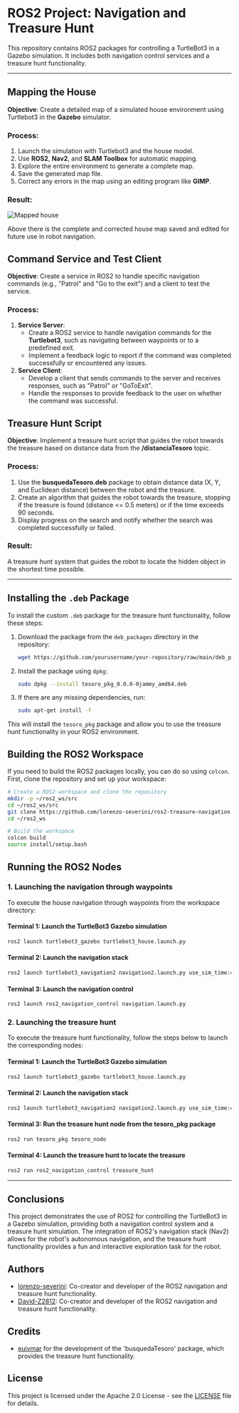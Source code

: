 # ROS2 Project: Navigation and Treasure Hunt

This repository contains ROS2 packages for controlling a TurtleBot3 in a Gazebo simulation. It includes both navigation control services and a treasure hunt functionality.

---

## Mapping the House

**Objective**: Create a detailed map of a simulated house environment using Turtlebot3 in the **Gazebo** simulator.

### Process:
1. Launch the simulation with Turtlebot3 and the house model.
2. Use **ROS2**, **Nav2**, and **SLAM Toolbox** for automatic mapping.
3. Explore the entire environment to generate a complete map.
4. Save the generated map file.
5. Correct any errors in the map using an editing program like **GIMP**.

### Result:

![Mapped house](https://github.com/lorenzo-severini/ros2-treasure-navigation/blob/main/ros2_navigation_control/ros2_navigation_control/house_map.pgm)

Above there is the complete and corrected house map saved and edited for future use in robot navigation.



## Command Service and Test Client

**Objective**: Create a service in ROS2 to handle specific navigation commands (e.g., "Patrol" and "Go to the exit") and a client to test the service.

### Process:
1. **Service Server**:
   - Create a ROS2 service to handle navigation commands for the **Turtlebot3**, such as navigating between waypoints or to a predefined exit.
   - Implement a feedback logic to report if the command was completed successfully or encountered any issues.
2. **Service Client**:
   - Develop a client that sends commands to the server and receives responses, such as "Patrol" or "GoToExit".
   - Handle the responses to provide feedback to the user on whether the command was successful.

## Treasure Hunt Script

**Objective**: Implement a treasure hunt script that guides the robot towards the treasure based on distance data from the **/distanciaTesoro** topic.

### Process:
1. Use the **busquedaTesoro.deb** package to obtain distance data (X, Y, and Euclidean distance) between the robot and the treasure.
2. Create an algorithm that guides the robot towards the treasure, stopping if the treasure is found (distance <= 0.5 meters) or if the time exceeds 90 seconds.
3. Display progress on the search and notify whether the search was completed successfully or failed.

### Result:
A treasure hunt system that guides the robot to locate the hidden object in the shortest time possible.

---

## Installing the `.deb` Package

To install the custom `.deb` package for the treasure hunt functionality, follow these steps:

1. Download the package from the `deb_packages` directory in the repository:

   ```bash
   wget https://github.com/yourusername/your-repository/raw/main/deb_packages/tesoro_pkg_0.0.0-0jammy_amd64.deb
   ```

2. Install the package using `dpkg`:

   ```bash
   sudo dpkg --install tesoro_pkg_0.0.0-0jammy_amd64.deb
   ```

3. If there are any missing dependencies, run:

   ```bash
   sudo apt-get install -f
   ```

This will install the `tesoro_pkg` package and allow you to use the treasure hunt functionality in your ROS2 environment.



## Building the ROS2 Workspace
If you need to build the ROS2 packages locally, you can do so using `colcon`. First, clone the repository and set up your workspace:

```bash
# Create a ROS2 workspace and clone the repository
mkdir -p ~/ros2_ws/src
cd ~/ros2_ws/src
git clone https://github.com/lorenzo-severini/ros2-treasure-navigation.git
cd ~/ros2_ws

# Build the workspace
colcon build
source install/setup.bash
```



## Running the ROS2 Nodes


### 1. Launching the navigation through waypoints

To execute the house navigation through waypoints from the workspace directory:

#### Terminal 1: Launch the TurtleBot3 Gazebo simulation

```bash
ros2 launch turtlebot3_gazebo turtlebot3_house.launch.py
```

#### Terminal 2: Launch the navigation stack

```bash
ros2 launch turtlebot3_navigation2 navigation2.launch.py use_sim_time:=True map:=src/ros2_navigation_control/ros2_navigation_control/house_map.yaml
```

#### Terminal 3: Launch the navigation control

```bash
ros2 launch ros2_navigation_control navigation.launch.py
```


### 2. Launching the treasure hunt

To execute the treasure hunt functionality, follow the steps below to launch the corresponding nodes:

#### Terminal 1: Launch the TurtleBot3 Gazebo simulation

```bash
ros2 launch turtlebot3_gazebo turtlebot3_house.launch.py
```

#### Terminal 2: Launch the navigation stack

```bash
ros2 launch turtlebot3_navigation2 navigation2.launch.py use_sim_time:=True map:=/home/lorenzo/ros2_ws/src/ros2_navigation_control/ros2_navigation_control/house_map.yaml
```

#### Terminal 3: Run the treasure hunt node from the tesoro_pkg package

```bash
ros2 run tesoro_pkg tesoro_nodo
```

#### Terminal 4: Launch the treasure hunt to locate the treasure

```bash
ros2 run ros2_navigation_control treasure_hunt
```

---

## Conclusions

This project demonstrates the use of ROS2 for controlling the TurtleBot3 in a Gazebo simulation, providing both a navigation control system and a treasure hunt simulation. The integration of ROS2's navigation stack (Nav2) allows for the robot's autonomous navigation, and the treasure hunt functionality provides a fun and interactive exploration task for the robot.


## Authors

* [lorenzo-severini](https://github.com/lorenzo-severini): Co-creator and developer of the ROS2 navigation and treasure hunt functionality.
* [David-Z2812](https://github.com/david-z2812): Co-creator and developer of the ROS2 navigation and treasure hunt functionality.


## Credits

* [euivmar](https://github.com/euivmar) for the development of the 'busquedaTesoro' package, which provides the treasure hunt functionality.


## License

This project is licensed under the Apache 2.0 License - see the [LICENSE](LICENSE) file for details.
